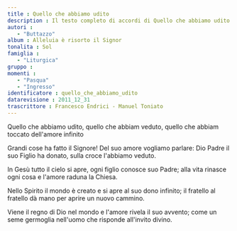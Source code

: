 ```yaml
--- 
title : Quello che abbiamo udito
description : Il testo completo di accordi di Quello che abbiamo udito. Inseriscila nel tuo canzoniere!
autori : 
   - "Buttazzo"
album : Alleluia è risorto il Signor
tonalita : Sol
famiglia : 
   - "Liturgica"
gruppo : 
momenti : 
   - "Pasqua"
   - "Ingresso"
identificatore : quello_che_abbiamo_udito
datarevisione : 2011_12_31
trascrittore : Francesco Endrici - Manuel Toniato
--- 
```




Quello che abbiamo udito, 
quello che abbiam veduto,
quello che abbiam toccato 
dell'amore infinito 


Grandi cose ha fatto il Signore!
Del suo amore vogliamo parlare:
Dio  Padre il suo Figlio ha donato,
sulla croce l'abbiamo veduto.    


In Gesù tutto il cielo si apre,
ogni figlio conosce suo Padre;
alla vita rinasce ogni cosa
e l'amore raduna la Chiesa.


Nello Spirito il mondo è creato
e si apre al suo dono infinito;
il fratello al fratello dà mano
per aprire un nuovo cammino.


Viene il regno di Dio nel mondo
e l'amore rivela il suo avvento;
come un seme germoglia nell'uomo
che risponde all'invito divino.



